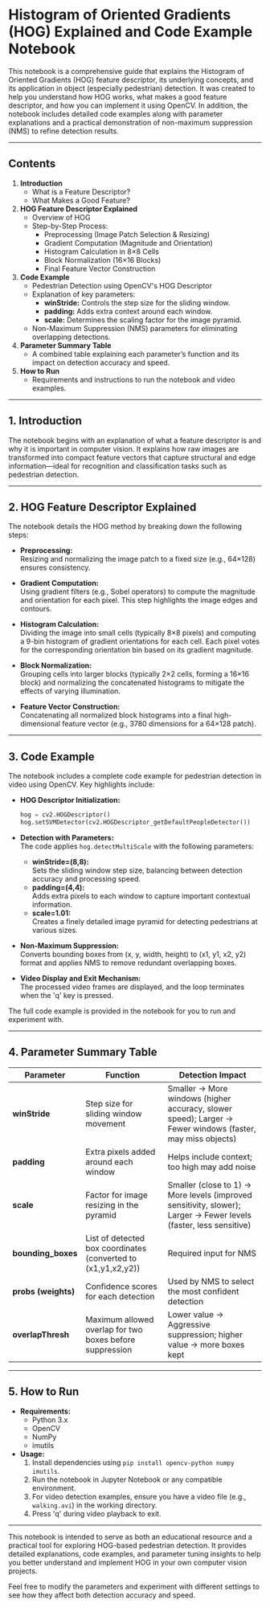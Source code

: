 # Histogram of Oriented Gradients (HOG) Explained and Code Example Notebook

This notebook is a comprehensive guide that explains the Histogram of Oriented Gradients (HOG) feature descriptor, its underlying concepts, and its application in object (especially pedestrian) detection. It was created to help you understand how HOG works, what makes a good feature descriptor, and how you can implement it using OpenCV. In addition, the notebook includes detailed code examples along with parameter explanations and a practical demonstration of non-maximum suppression (NMS) to refine detection results.

---

## Contents

1. **Introduction**
   - What is a Feature Descriptor?
   - What Makes a Good Feature?
2. **HOG Feature Descriptor Explained**
   - Overview of HOG
   - Step-by-Step Process:
     - Preprocessing (Image Patch Selection & Resizing)
     - Gradient Computation (Magnitude and Orientation)
     - Histogram Calculation in 8×8 Cells
     - Block Normalization (16×16 Blocks)
     - Final Feature Vector Construction
3. **Code Example**
   - Pedestrian Detection using OpenCV's HOG Descriptor
   - Explanation of key parameters:
     - **winStride:** Controls the step size for the sliding window.
     - **padding:** Adds extra context around each window.
     - **scale:** Determines the scaling factor for the image pyramid.
   - Non-Maximum Suppression (NMS) parameters for eliminating overlapping detections.
4. **Parameter Summary Table**
   - A combined table explaining each parameter’s function and its impact on detection accuracy and speed.
5. **How to Run**
   - Requirements and instructions to run the notebook and video examples.

---

## 1. Introduction

The notebook begins with an explanation of what a feature descriptor is and why it is important in computer vision. It explains how raw images are transformed into compact feature vectors that capture structural and edge information—ideal for recognition and classification tasks such as pedestrian detection.

---

## 2. HOG Feature Descriptor Explained

The notebook details the HOG method by breaking down the following steps:

- **Preprocessing:**  
  Resizing and normalizing the image patch to a fixed size (e.g., 64×128) ensures consistency.
  
- **Gradient Computation:**  
  Using gradient filters (e.g., Sobel operators) to compute the magnitude and orientation for each pixel. This step highlights the image edges and contours.
  
- **Histogram Calculation:**  
  Dividing the image into small cells (typically 8×8 pixels) and computing a 9-bin histogram of gradient orientations for each cell. Each pixel votes for the corresponding orientation bin based on its gradient magnitude.
  
- **Block Normalization:**  
  Grouping cells into larger blocks (typically 2×2 cells, forming a 16×16 block) and normalizing the concatenated histograms to mitigate the effects of varying illumination.
  
- **Feature Vector Construction:**  
  Concatenating all normalized block histograms into a final high-dimensional feature vector (e.g., 3780 dimensions for a 64×128 patch).

---

## 3. Code Example

The notebook includes a complete code example for pedestrian detection in video using OpenCV. Key highlights include:

- **HOG Descriptor Initialization:**  
  ```python
  hog = cv2.HOGDescriptor()
  hog.setSVMDetector(cv2.HOGDescriptor_getDefaultPeopleDetector())
  ```

- **Detection with Parameters:**  
  The code applies `hog.detectMultiScale` with the following parameters:
  - **winStride=(8,8):**  
    Sets the sliding window step size, balancing between detection accuracy and processing speed.
  - **padding=(4,4):**  
    Adds extra pixels to each window to capture important contextual information.
  - **scale=1.01:**  
    Creates a finely detailed image pyramid for detecting pedestrians at various sizes.
  
- **Non-Maximum Suppression:**  
  Converts bounding boxes from (x, y, width, height) to (x1, y1, x2, y2) format and applies NMS to remove redundant overlapping boxes.

- **Video Display and Exit Mechanism:**  
  The processed video frames are displayed, and the loop terminates when the 'q' key is pressed.

The full code example is provided in the notebook for you to run and experiment with.

---

## 4. Parameter Summary Table

| **Parameter**       | **Function**                                                  | **Detection Impact**                                                       |
|---------------------|---------------------------------------------------------------|----------------------------------------------------------------------------|
| **winStride**       | Step size for sliding window movement                         | Smaller → More windows (higher accuracy, slower speed); Larger → Fewer windows (faster, may miss objects)  |
| **padding**         | Extra pixels added around each window                         | Helps include context; too high may add noise                             |
| **scale**           | Factor for image resizing in the pyramid                      | Smaller (close to 1) → More levels (improved sensitivity, slower); Larger → Fewer levels (faster, less sensitive) |
| **bounding_boxes**  | List of detected box coordinates (converted to (x1,y1,x2,y2))   | Required input for NMS                                                    |
| **probs (weights)** | Confidence scores for each detection                           | Used by NMS to select the most confident detection                         |
| **overlapThresh**   | Maximum allowed overlap for two boxes before suppression       | Lower value → Aggressive suppression; higher value → more boxes kept        |

---

## 5. How to Run

- **Requirements:**
  - Python 3.x
  - OpenCV
  - NumPy
  - imutils
- **Usage:**
  1. Install dependencies using `pip install opencv-python numpy imutils`.
  2. Run the notebook in Jupyter Notebook or any compatible environment.
  3. For video detection examples, ensure you have a video file (e.g., `walking.avi`) in the working directory.
  4. Press 'q' during video playback to exit.

---

This notebook is intended to serve as both an educational resource and a practical tool for exploring HOG-based pedestrian detection. It provides detailed explanations, code examples, and parameter tuning insights to help you better understand and implement HOG in your own computer vision projects.

Feel free to modify the parameters and experiment with different settings to see how they affect both detection accuracy and speed.

